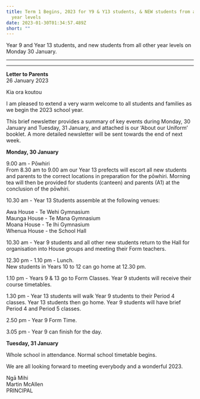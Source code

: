 ```yaml
---
title: Term 1 Begins, 2023 for Y9 & Y13 students, & NEW students from all other
  year levels
date: 2023-01-30T01:34:57.489Z
short: ""
---
```

Year 9 and Year 13 students, and new students from all other year levels on Monday 30 January.

____________
____________


**Letter to Parents**  
26 January 2023  

Kia ora koutou  

I am pleased to extend a very warm welcome to all students and families as we begin the 2023 school year.  

This brief newsletter provides a summary of key events during Monday, 30 January and Tuesday, 31 January, and attached is our ‘About our Uniform’ booklet.  A more detailed newsletter will be sent towards the end of next week.  

**Monday, 30 January**  

9.00 am - Pōwhiri  
From 8.30 am to 9.00 am our Year 13 prefects will escort all new students and parents to the correct locations in preparation for the pōwhiri. Morning tea will then be provided for students (canteen) and parents (A1) at the conclusion of the pōwhiri.  

10.30 am - Year 13 Students assemble at the following venues:  

Awa House - Te Wehi Gymnasium  
Maunga House - Te Mana Gymnasium  
Moana House - Te Ihi Gymnasium  
Whenua House - the School Hall  

10.30 am - Year 9 students and all other new students return to the Hall for organisation into House groups and meeting their Form teachers.  

12.30 pm - 1.10 pm - Lunch.  
New students in Years 10 to 12 can go home at 12.30 pm.  

1.10 pm - Years 9 & 13 go to Form Classes. Year 9 students will receive their course timetables.  

1.30 pm - Year 13 students will walk Year 9 students to their Period 4 classes. Year 13 students then go home. Year 9 students will have brief Period 4 and Period 5 classes.  

2.50 pm - Year 9 Form Time.  

3.05 pm - Year 9 can finish for the day.  

**Tuesday, 31 January**  

Whole school in attendance. Normal school timetable begins.  

We are all looking forward to meeting everybody and a wonderful 2023.  

Ngā Mihi  
Martin McAllen  
PRINCIPAL